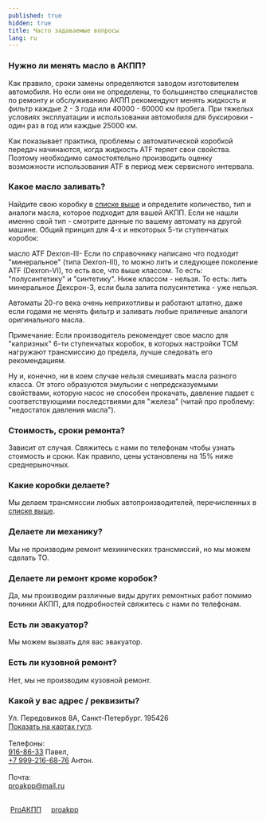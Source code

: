 ```yaml
---
published: true
hidden: true
title: Часто задаваемые вопросы
lang: ru
---
```


### Нужно ли менять масло в АКПП?

Как правило, сроки замены определяются заводом изготовителем автомобиля. Но если они не определены, то большинство специалистов по ремонту и обслуживанию АКПП рекомендуют менять жидкость и фильтр каждые 2 - 3 года или 40000 - 60000 км пробега. При тяжелых условиях эксплуатации и использовании автомобиля для буксировки - один раз в год или каждые 25000 км.

Как показывает практика, проблемы с автоматической коробкой передач начинаются, когда жидкость ATF теряет свои свойства. Поэтому необходимо  самостоятельно производить оценку возможности использования ATF в период меж сервисного интервала.

### Какое масло заливать?

Найдите свою коробку в [списке выше]() и определите количество, тип и аналоги масла, которое подходит для вашей АКПП. Если не нашли именно свой тип - смотрите данные по вашему автомату на другой машине. Общий принцип для 4-х и некоторых 5-ти ступенчатых коробок:

масло ATF Dexron-III- Если по справочнику написано что подходит "минеральное" (типа Dexron-III), то можно лить и следующее поколение ATF (Dexron-VI), то есть все, что выше классом. То есть: "полусинтетику" и "синтетику". Ниже классом - нельзя. То есть: лить минеральное Дексрон-3, если была залита полусинтетика - уже нельзя.

Автоматы 20-го века очень неприхотливы и работают штатно, даже если годами не менять фильтр и заливать любые приличные аналоги оригинального масла.

Примечание: Если производитель рекомендует свое масло для "капризных" 6-ти ступенчатых коробок, в которых настройки ТСМ нагружают трансмиссию до предела, лучше следовать его рекомендациям.

Ну и, конечно, ни в коем случае нельзя смешивать масла разного класса. От этого образуются эмульсии с непредсказуемыми свойствами, которую насос не способен прокачать, давление падает с соответствующими последствиями для "железа" (читай про проблему: "недостаток давления масла").

### Стоимость, сроки ремонта?

Зависит от случая. Свяжитесь с нами по телефонам чтобы узнать стоимость и сроки. Как правило, цены установлены на 15% ниже среднерыночных.

### Какие коробки делаете?

Мы делаем трансмиссии любых автопроизводителей, перечисленных в [списке выше](#brands).

### Делаете ли механику?

Мы не производим ремонт мехинических трансмиссий, но мы можем сделать ТО.

### Делаете ли ремонт кроме коробок?

Да, мы производим различные виды других ремонтных работ помимо починки АКПП, для подробностей свяжитесь с нами по телефонам.

### Есть ли эвакуатор?

Мы можем вызвать для вас эвакуатор.

### Есть ли кузовной ремонт?

Нет, мы не производим кузовной ремонт.

### Какой у вас адрес / реквизиты?

Ул. Передовиков 8А, Санкт-Петербург. 195426<br/>
<a href="http://maps.google.com/?q=ул. Передовиков 8А, Санкт-Петербург">Показать на картах гугл</a>.<br/><br/>
Телефоны:<br/><a href="tel:9168633">916-86-33</a> Павел,<br/> <a href="tel:+79992166876">+7 999-216-68-76</a> Антон.<br/><br/>
Почта:<br/><a href="mailto:proakpp@mail.ru">proakpp@mail.ru</a><br/><br/>

<i class="fa fa-instagram" aria-hidden="true" style="color: black"></i>&nbsp;<a href="https://www.instagram.com/proakpp/" title="Instagram">ProАКПП</a>&nbsp;&nbsp;&nbsp;
<i class="fa fa-vk" aria-hidden="true" style="color: black"></i>&nbsp;<a href="https://vk.com/proakpp" title="Vkontakte">proakpp</a>
